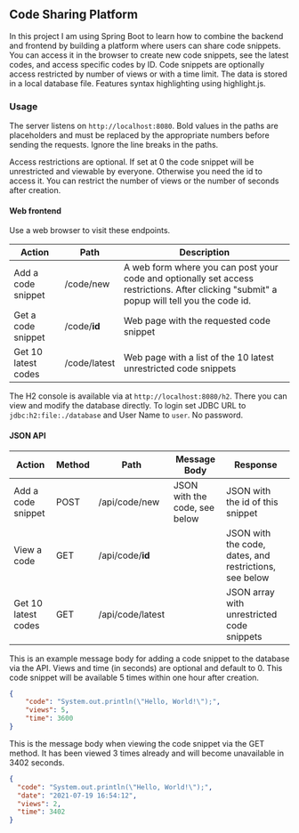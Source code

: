 ## Code Sharing Platform

In this project I am using Spring Boot to learn how to combine the backend and frontend by
building a platform where users can share code snippets. You can access it in the browser
to create new code snippets, see the latest codes, and access specific codes by ID. Code 
snippets are optionally access restricted by number of views or with a time limit. The data
is stored in a local database file. Features syntax highlighting using highlight.js.


### Usage

The server listens on `http://localhost:8080`. Bold values in the paths are placeholders 
and must be replaced by the appropriate numbers before sending the requests. Ignore the 
line breaks in the paths.

Access restrictions are optional. If set at 0 the code snippet will be unrestricted and 
viewable by everyone. Otherwise you need the id to access it. You can restrict the number
of views or the number of seconds after creation.


#### Web frontend

Use a web browser to visit these endpoints.

| Action | Path | Description
| --- | --- | --- |
| Add a code snippet | /code/new | A web form where you can post your code and optionally set access restrictions. After clicking "submit" a popup will tell you the code id.  |
| Get a code snippet | /code/**id** | Web page with the requested code snippet |
| Get 10 latest codes | /code/latest | Web page with a list of the 10 latest unrestricted code snippets |

The H2 console is available via at `http://localhost:8080/h2`. There you can view
and modify the database directly. To login set JDBC URL to `jdbc:h2:file:./database` and 
User Name to `user`. No password.


#### JSON API


| Action | Method | Path | Message Body | Response |
| --- | --- | --- | --- | --- |
| Add a code snippet | POST | /api/code/new | JSON with the code, see below | JSON with the id of this snippet |
| View a code | GET | /api/code/**id** |  | JSON with the code, dates, and restrictions, see below |
| Get 10 latest codes | GET | /api/code/latest |  | JSON array with unrestricted code snippets |


This is an example message body for adding a code snippet to the database via the API.
Views and time (in seconds) are optional and default to 0. This code snippet will be 
available 5 times within one hour after creation.
```json
{
    "code": "System.out.println(\"Hello, World!\");",
    "views": 5,
    "time": 3600
}
```
This is the message body when viewing the code snippet via the GET method. It has been 
viewed 3 times already and will become unavailable in 3402 seconds.
```json
{
  "code": "System.out.println(\"Hello, World!\");",
  "date": "2021-07-19 16:54:12",
  "views": 2,
  "time": 3402
}
```